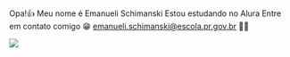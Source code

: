 Opa!👍
Meu nome é Emanueli Schimanski
Estou estudando no Alura
Entre em contato comigo 😁
emanueli.schimanski@escola.pr.gov.br 🐶🐱

![](https://media1.tenor.com/m/lEvtiFuPCNQAAAAd/funny-animal-tired.gif)
